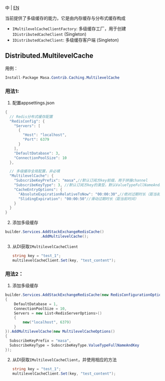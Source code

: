 中 | [EN](README.md)

当前提供了多级缓存的能力，它是由内存缓存与分布式缓存构成

* `IMultilevelCacheClientFactory`: 多级缓存工厂，用于创建`IDistributedCacheClient` (Singleton)
* `IDistributedCacheClient`: 多级缓存客户端 (Singleton)

## Distributed.MultilevelCache

用例：

```C#
Install-Package Masa.Contrib.Caching.MultilevelCache
```
### 用法1:

1. 配置appsettings.json

``` C#
{
  // Redis分布式缓存配置
  "RedisConfig": {
    "Servers": [
      {
        "Host": "localhost",
        "Port": 6379
      }
    ],
    "DefaultDatabase": 3,
    "ConnectionPoolSize": 10
  },

  // 多级缓存全局配置，非必填
  "MultilevelCache": {
    "SubscribeKeyPrefix": "masa",//默认订阅方key前缀，用于拼接channel
    "SubscribeKeyType": 3, //默认订阅方key的类型，默认ValueTypeFullNameAndKey，用于拼接channel
    "CacheEntryOptions": {
      "AbsoluteExpirationRelativeToNow": "00:00:30",//绝对过期时长（距当前时间）
      "SlidingExpiration": "00:00:50"//滑动过期时长（距当前时间）
    }
  }
}
```

2. 添加多级缓存

```C#
builder.Services.AddStackExchangeRedisCache()
                .AddMultilevelCache();
```

3. 从DI获取`IMultilevelCacheClient`

    ``` C#
    string key = "test_1";
    multilevelCacheClient.Set(key, "test_content");
    ```

### 用法2：

1. 添加多级缓存

```C#
builder.Services.AddStackExchangeRedisCache(new RedisConfigurationOptions()
{
    DefaultDatabase = 1,
    ConnectionPoolSize = 10,
    Servers = new List<RedisServerOptions>()
    {
        new("localhost", 6379)
    }
}).AddMultilevelCache(new MultilevelCacheOptions()
{
  SubscribeKeyPrefix = "masa",
  SubscribeKeyType = SubscribeKeyType.ValueTypeFullNameAndKey
});
```

2. 从DI获取`IMultilevelCacheClient`，并使用相应的方法

    ``` C#
    string key = "test_1";
    multilevelCacheClient.Set(key, "test_content");
    ```